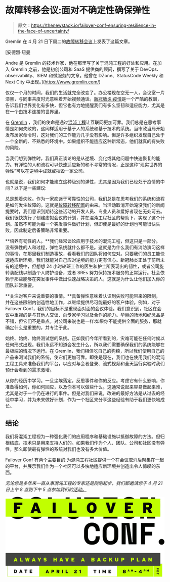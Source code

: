 # 故障转移会议:面对不确定性确保弹性

> 原文：<https://thenewstack.io/failover-conf-ensuring-resilience-in-the-face-of-uncertainty/>

Gremlin 在 4 月 21 日下周二的[故障转移会议](https://failover-conf.heysummit.com/)上发表了这篇文章。

 [安德烈·纽曼

Andre 是 Gremlin 的技术作家，他在那里写了关于混沌工程的好处和应用。在加入 Gremlin 之前，他是初创公司和 SaaS 提供商的顾问，撰写了关于 DevOps、observability、SIEM 和微服务的文章。他曾在 DZone、StatusCode Weekly 和 Next City 中出现。](https://www.gremlin.com/) 

仅仅一个月的时间，我们的生活就完全改变了。办公楼现在空无一人，会议室一片漆黑，与同事共度时光意味着开始视频通话。[新冠肺炎·疫情](https://www.cdc.gov/coronavirus/2019-ncov/index.html)是一个严酷的教训，告诉我们世界变化有多快，但它也有力地提醒我们有多么坚韧和适应能力，尤其是在一个由技术连接的世界里。

在 [Gremlin](https://www.gremlin.com/) ，我们的使命是通过[混沌工程](https://thenewstack.io/chaos-engineering-can-give-distributed-systems-stability/)让互联网更加可靠。我们总是在思考事情是如何失败的，这同样适用于基于人的系统和基于技术的系统。当市政当局开始发布居家命令时，这对我们的工作能力几乎没有影响。但是许多组织发现自己处于一个全新的、不熟悉的环境中。如果组织不能适应这种新常态，他们就真的有失败的风险。

当我们想到弹性时，我们真正谈论的是从逆境、变化或其他问题中快速恢复的能力。有弹性的人和流程可以快速适应新的和不寻常的情况，正是这种“现实世界的弹性”可以在逆境中成就或摧毁一家公司。

也就是说，我们如何才能建立这种级别的弹性，尤其是因为我们已经处于疫情的中间？以下是一些建议:

总是想着失败。作为一家痴迷于可靠性的公司，我们总是在思考我们的系统和流程是如何发生故障的。这就是[故障转移配置](https://failover-conf.heysummit.com/)的由来。当活动取消开始淹没我们的新闻提要时，我们意识到期待这些活动的开发人员、专业人员和爱好者现在无处可去。我们很快执行了创建虚拟会议的计划，并在混沌工程社区的帮助下，实现了这个计划。虽然不可能为每一个突发事件做好计划，但即使是最好的计划也可能很快失败，因此制定后备策略非常重要。

**培养有韧性的人。**我们经常谈论应用于技术的混沌工程，但这只是一部分。没有弹性的人和过程，弹性系统就什么都不是。这就是为什么我们有消防演习这样的事情，在那里我们制造事故，看看我们的团队将如何应对。只要我们的员工能快速适应新环境，我们就能对自己应对逆境的能力更有信心。新冠肺炎正处于前所未有的逆境中，但想想 24 小时轮班工作的医生和护士所表现出的韧性，或者公司旋转装配线以制造个人防护设备，或者 SREs 努力保持技术服务的正常运行。社会依赖于那些能够在突发事件中做出快速战略决策的人，这就是为什么让他们加入你的团队非常重要。

**关注对客户来说重要的事情。**具备弹性意味着认识到失败可能带来的限制，并在这些限制内创造性地工作，以继续提供尽可能最好的客户体验。例如，对于 Failover Conf，我们的目标不是重现面对面的会议体验。我们意识到，社区在会议中重视的是与其他人交谈、向专家学习以及合作的能力。华丽的场地和纪念品是不错，但它们不是重点。对公司来说也是一样:如果你不能提供全面的服务，那就确定什么是重要的，并专注于此。

始终、始终、始终测试您的系统。正如我们今年所看到的，灾难可能在任何时候以任何形式出现。我们永远不知道会发生什么，所以我们需要确保我们的系统能够在最极端的情况下运行。在 Gremlin，我们相信吃自己的狗粮，所以我们使用自己的产品来测试我们的系统，使它们更加可靠。即使是现在，我们也在使用我们的混沌工程工具来准备我们的平台，以应对与会者登录、流式视频和全天运行实验时我们预计会看到的需求激增。

从你的经历中学习。一旦尘埃落定，反思事件和你的反应。考虑它有什么影响，你准备得如何，你如何回应，以及你本可以做些什么。这通常说起来容易做起来难，尤其是对于一个仍在进行的事件。但是对我们来说，改进的最好方法是从过去的经验中学习，并为未来做好计划，作为一个社区来分享这些经验有助于我们更快地成长。

## 结论

我们将混沌工程视为一种强化我们的应用程序和基础设施以抵御故障的方法。但归根结底，技术只是用来支持人们的。如果我们作为个人、团队、公司和社区没有弹性，那么即使最有弹性的系统对我们也没有多大价值。

Failover Conf 有两个主要目的:为混沌工程社区提供一个在会议取消后聚集在一起的平台，并展示我们作为一个社区可以多快地适应新环境并创造出令人惊叹的东西。

*无论您是多年来一直从事混沌工程的专家还是刚刚起步，我们都邀请您于 4 月 21 日上午 8 点到下午 5 点参加我们的[活动。](https://failover-conf.heysummit.com/)*

![](img/927c8f3f8afea675d084dac46011c3a2.png)

<svg xmlns:xlink="http://www.w3.org/1999/xlink" viewBox="0 0 68 31" version="1.1"><title>Group</title> <desc>Created with Sketch.</desc></svg>